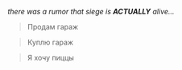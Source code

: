 _there was a rumor that siege is **ACTUALLY** alive..._

> Продам гараж

> Куплю гараж

> Я хочу пиццы